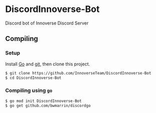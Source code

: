 # DiscordInnoverse-Bot
Discord bot of Innoverse Discord Server

## Compiling

### Setup
Install [Go](https://go.dev/doc/install) and [git](https://git-scm.com/downloads), then clone this project.
```bash
$ git clone https://github.com/InnoverseTeam/DiscordInnoverse-Bot
$ cd DiscordInnoverse-Bot
```

### Compiling using `go`
```bash
$ go mod init DiscordInnoverse-Bot
$ go get github.com/bwmarrin/discordgo
```
